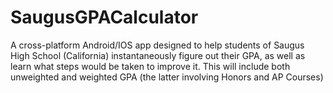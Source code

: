 # SaugusGPACalculator
A cross-platform Android/IOS app designed to help students of Saugus High School (California) instantaneously figure out their GPA, as well as learn what steps would be taken to improve it. This will include both unweighted and weighted GPA (the latter involving Honors and AP Courses)
